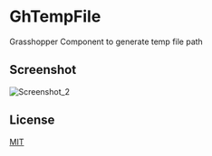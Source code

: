 # GhTempFile
Grasshopper Component to generate temp file path

## Screenshot
![Screenshot_2](https://user-images.githubusercontent.com/317202/64486355-00778800-d224-11e9-8b6e-33e5b2655e35.png)

## License
[MIT](https://choosealicense.com/licenses/mit/)
